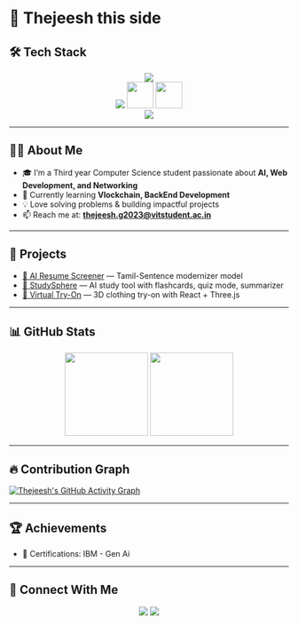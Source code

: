 # 👋 Thejeesh this side  

## 🛠 Tech Stack  
<p align="center">
  <!-- Programming Languages -->
  <img src="https://skillicons.dev/icons?i=c,java,python,javascript" />
  <br>
  <!-- AI / ML -->
  <img src="https://skillicons.dev/icons?i=tensorflow,pytorch" />
  <img src="https://raw.githubusercontent.com/simple-icons/simple-icons/develop/icons/scikitlearn.svg" height="48" width="48" />
  <img src="https://streamlit.io/images/brand/streamlit-logo-primary-colormark-lighttext.png" height="48" />
  <br>
  <!-- Tools & Platforms -->
  <img src="https://skillicons.dev/icons?i=git,github,vscode,figma" />
</p>

---

## 👨‍💻 About Me  
- 🎓 I’m a Third year Computer Science student passionate about **AI, Web Development, and Networking**  
- 🌱 Currently learning **Vlockchain, BackEnd Development**  
- 💡 Love solving problems & building impactful projects  
- 📫 Reach me at: **thejeesh.g2023@vitstudent.ac.in**  

---

## 🚀 Projects  
- [🔗 AI Resume Screener](https://github.com/thejeesh007/Tamil-sentence-modernizer) — Tamil-Sentence modernizer model 
- [🔗 StudySphere](https://github.com/thejeesh007/StudySphere) — AI study tool with flashcards, quiz mode, summarizer  
- [🔗 Virtual Try-On](https://github.com/thejeesh007/DOSC-Dressfit) — 3D clothing try-on with React + Three.js  

---

## 📊 GitHub Stats  
<p align="center">
  <img src="https://github-readme-stats.vercel.app/api?username=thejeesh007&show_icons=true&theme=radical" height="150"/>
  <img src="https://github-readme-stats.vercel.app/api/top-langs/?username=thejeesh007&layout=compact&theme=radical" height="150"/>
</p>

---

## 🔥 Contribution Graph  
[![Thejeesh's GitHub Activity Graph](https://github-readme-activity-graph.vercel.app/graph?username=thejeesh007&theme=react-dark)](https://github.com/ashutosh00710/github-readme-activity-graph)

---

## 🏆 Achievements  

- 📜 Certifications: IBM - Gen Ai 

---

## 🤝 Connect With Me  
<p align="center">
  <a href="https://www.linkedin.com/in/thejeesh-g-a53a40337/"><img src="https://img.shields.io/badge/LinkedIn-0077B5?logo=linkedin&logoColor=white&style=for-the-badge"/></a>
  <a href="https://portfolio-thejeesh.netlify.app/"><img src="https://img.shields.io/badge/Portfolio-000000?logo=firefox&logoColor=white&style=for-the-badge"/></a>
</p>

